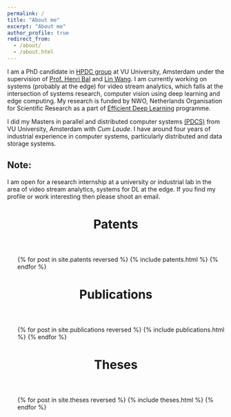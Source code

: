 ```yaml
---
permalink: /
title: "About me"
excerpt: "About me"
author_profile: true
redirect_from: 
  - /about/
  - /about.html
---
```

I am a PhD candidate in [HPDC group](https://www.vuhpdc.net) at VU University, Amsterdam under the supervision of [Prof. Henri Bal](https://www.cs.vu.nl/~bal/) and [Lin Wang](https://linwang.info/). I am currently working on systems (probably at the edge) for video stream analytics, which falls at the intersection of systems research, computer vision using deep learning and edge computing. My research is funded by NWO, Netherlands Organisation for Scientific Research as a part of [Efficient Deep Learning](https://www.nwo.nl/en/research-and-results/programmes/perspectief/perspectief+programmes/2017/edl) programme.

I did my Masters in parallel and distributed computer systems [(PDCS)](https://masters.vu.nl/en/programmes/parallel-distributed-computer-systems/index.aspx) from VU University, Amsterdam with *Cum Laude*. I have around four years of industrial experience in computer systems, particularly distributed and data storage systems.

<h2 class="notice--info"> Note: </h2> I am open for a research internship at a university or industrial lab in the area of video stream analytics, systems for DL at the edge. If you find my profile or work interesting then please shoot an email.

<header>
<h1 class="page__title" itemprop="headline" id="patents">Patents
</h1>
</header>
<ul>
{% for post in site.patents reversed %}
  {% include patents.html %}
{% endfor %}
</ul>


<header>
<h1 class="page__title" itemprop="headline" id="publications">Publications</h1>
</header>
<ul>
{% for post in site.publications reversed %}
  {% include publications.html %}
{% endfor %}
</ul>

<header>
<h1 class="page__title" itemprop="headline" id="theses">Theses
</h1>
</header>
<ul>
{% for post in site.theses reversed %}
  {% include theses.html %}
{% endfor %}
</ul>

